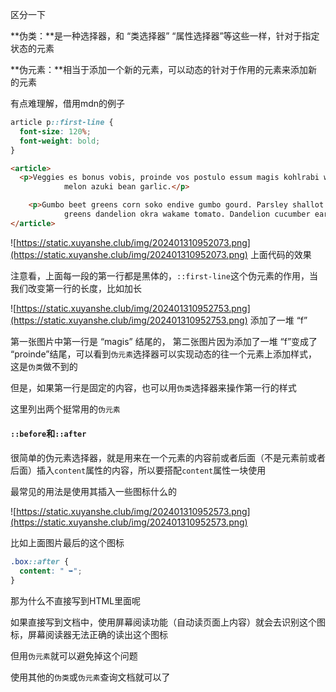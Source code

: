 区分一下

**伪类：**是一种选择器，和 “类选择器” “属性选择器”等这些一样，针对于指定状态的元素

**伪元素：**相当于添加一个新的元素，可以动态的针对于作用的元素来添加新的元素

有点难理解，借用mdn的例子

```CSS
article p::first-line {
  font-size: 120%;
  font-weight: bold;
}
```

```HTML
<article>
  <p>Veggies es bonus vobis, proinde vos postulo essum magis kohlrabi welsh onion daikon amaranth tatsoi tomatillo
            melon azuki bean garlic.</p>

    <p>Gumbo beet greens corn soko endive gumbo gourd. Parsley shallot courgette tatsoi pea sprouts fava bean collard
            greens dandelion okra wakame tomato. Dandelion cucumber earthnut pea peanut soko zucchini.</p>
</article>
```

![https://static.xuyanshe.club/img/202401310952073.png](https://static.xuyanshe.club/img/202401310952073.png)
上面代码的效果

注意看，上面每一段的第一行都是黑体的，`::first-line`这个伪元素的作用，当我们改变第一行的长度，比如加长

![https://static.xuyanshe.club/img/202401310952753.png](https://static.xuyanshe.club/img/202401310952753.png)
添加了一堆 “f”

第一张图片中第一行是 “magis” 结尾的， 第二张图片因为添加了一堆 “f”变成了 “proinde”结尾，可以看到`伪元素`选择器可以实现动态的往一个元素上添加样式，这是`伪类`做不到的

但是，如果第一行是固定的内容，也可以用`伪类`选择器来操作第一行的样式

这里列出两个挺常用的`伪元素`

#### `::before`和`::after`

很简单的伪元素选择器，就是用来在一个元素的内容前或者后面（不是元素前或者后面）插入`content`属性的内容，所以要搭配`content`属性一块使用

最常见的用法是使用其插入一些图标什么的

![https://static.xuyanshe.club/img/202401310952573.png](https://static.xuyanshe.club/img/202401310952573.png)

比如上面图片最后的这个图标

```CSS
.box::after {
  content: " ➥";
}
```

那为什么不直接写到HTML里面呢

如果直接写到文档中，使用屏幕阅读功能（自动读页面上内容）就会去识别这个图标，屏幕阅读器无法正确的读出这个图标

但用`伪元素`就可以避免掉这个问题

使用其他的`伪类`或`伪元素`查询文档就可以了




